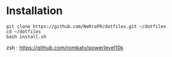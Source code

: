 # Installation

```
git clone https://github.com/NeKroFR/dotfiles.git ~/dotfiles
cd ~/dotfiles
bash install.sh
```

zsh : https://github.com/romkatv/powerlevel10k
